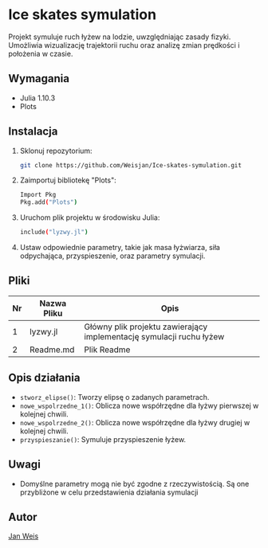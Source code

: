 # Ice skates symulation

Projekt symuluje ruch łyżew na lodzie, uwzględniając zasady fizyki. Umożliwia wizualizację trajektorii ruchu oraz analizę zmian prędkości i położenia w czasie. 

## Wymagania

* Julia 1.10.3
* Plots

## Instalacja

1. Sklonuj repozytorium:
   ```sh
   git clone https://github.com/Weisjan/Ice-skates-symulation.git
   ```
2. Zaimportuj bibliotekę "Plots":
   ```sh
   Import Pkg
   Pkg.add("Plots")
   ```
3. Uruchom plik projektu w środowisku Julia:
   ```sh
   include("lyzwy.jl")
   ```
4. Ustaw odpowiednie parametry, takie jak masa łyżwiarza, siła odpychająca, przyspieszenie, oraz parametry symulacji.


## Pliki

| Nr | Nazwa Pliku | Opis 
|----|------------|-------|
| 1  | lyzwy.jl | Główny plik projektu zawierający implementację symulacji ruchu łyżew
| 2  | Readme.md | Plik Readme

## Opis działania

* `stworz_elipse()`: Tworzy elipsę o zadanych parametrach.
* `nowe_wspolrzedne_1()`: Oblicza nowe współrzędne dla łyżwy pierwszej w kolejnej chwili.
* `nowe_wspolrzedne_2()`: Oblicza nowe współrzędne dla łyżwy drugiej w kolejnej chwili.
* `przyspieszanie()`: Symuluje przyspieszenie łyżew.

## Uwagi

- Domyślne parametry mogą nie być zgodne z rzeczywistością. Są one przybliżone w celu przedstawienia działania symulacji

## Autor

[Jan Weis](https://github.com/Weisjan)
